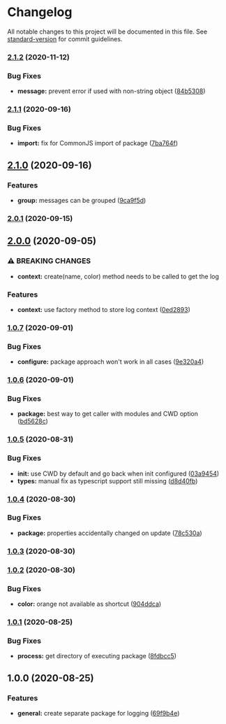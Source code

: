 # Changelog

All notable changes to this project will be documented in this file. See [standard-version](https://github.com/conventional-changelog/standard-version) for commit guidelines.

### [2.1.2](https://github.com/tobua/logua/compare/v2.1.1...v2.1.2) (2020-11-12)


### Bug Fixes

* **message:** prevent error if used with non-string object ([84b5308](https://github.com/tobua/logua/commit/84b5308fa8c6f67e174521b81431c945dc8a5a92))

### [2.1.1](https://github.com/tobua/logua/compare/v2.1.0...v2.1.1) (2020-09-16)


### Bug Fixes

* **import:** fix for CommonJS import of package ([7ba764f](https://github.com/tobua/logua/commit/7ba764f998b09f143c0847722aa12bf184962f13))

## [2.1.0](https://github.com/tobua/logua/compare/v2.0.1...v2.1.0) (2020-09-16)


### Features

* **group:** messages can be grouped ([9ca9f5d](https://github.com/tobua/logua/commit/9ca9f5d8a99c732a91d08ff421032b2aadadf90a))

### [2.0.1](https://github.com/tobua/logua/compare/v2.0.0...v2.0.1) (2020-09-15)

## [2.0.0](https://github.com/tobua/logua/compare/v1.0.7...v2.0.0) (2020-09-05)


### ⚠ BREAKING CHANGES

* **context:** create(name, color) method needs to be called to get the log

### Features

* **context:** use factory method to store log context ([0ed2893](https://github.com/tobua/logua/commit/0ed28933c2ca05a2481bb5ba377451acc9d6b9ec))

### [1.0.7](https://github.com/tobua/logua/compare/v1.0.6...v1.0.7) (2020-09-01)


### Bug Fixes

* **configure:** package approach won't work in all cases ([9e320a4](https://github.com/tobua/logua/commit/9e320a4512fe9ee4bab76ef0d49b83458dcc3b55))

### [1.0.6](https://github.com/tobua/logua/compare/v1.0.5...v1.0.6) (2020-09-01)


### Bug Fixes

* **package:** best way to get caller with modules and CWD option ([bd5628c](https://github.com/tobua/logua/commit/bd5628c36e75a87e44b478e0ca3f4d6a750d8bd6))

### [1.0.5](https://github.com/tobua/logua/compare/v1.0.4...v1.0.5) (2020-08-31)


### Bug Fixes

* **init:** use CWD by default and go back when init configured ([03a9454](https://github.com/tobua/logua/commit/03a94540097b7a6437dd72c66aaebf53052acd92))
* **types:** manual fix as typescript support still missing ([d8d40fb](https://github.com/tobua/logua/commit/d8d40fb67e771dc9932b8a70c1bf7c206d8ecf0e))

### [1.0.4](https://github.com/tobua/logua/compare/v1.0.3...v1.0.4) (2020-08-30)


### Bug Fixes

* **package:** properties accidentally changed on update ([78c530a](https://github.com/tobua/logua/commit/78c530a185e4ec3ecf30ab6e33ab8f44489eb2fc))

### [1.0.3](https://github.com/tobua/logua/compare/v1.0.2...v1.0.3) (2020-08-30)

### [1.0.2](https://github.com/tobua/logua/compare/v1.0.1...v1.0.2) (2020-08-30)


### Bug Fixes

* **color:** orange not available as shortcut ([904ddca](https://github.com/tobua/logua/commit/904ddcad458eb1a49a64c49270440c1d5f088871))

### [1.0.1](https://github.com/tobua/logua/compare/v1.0.0...v1.0.1) (2020-08-25)


### Bug Fixes

* **process:** get directory of executing package ([8fdbcc5](https://github.com/tobua/logua/commit/8fdbcc594ad0fd3fd5776bdc2882219863c75b7c))

## 1.0.0 (2020-08-25)


### Features

* **general:** create separate package for logging ([69f9b4e](https://github.com/tobua/logua/commit/69f9b4ea3035771e6c185f540ea772a96434aa28))
